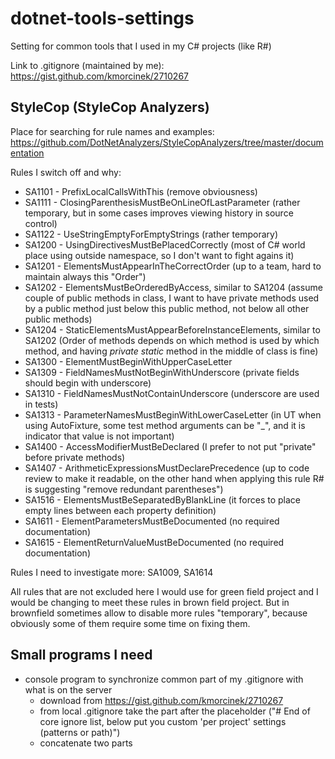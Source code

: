 # dotnet-tools-settings
Setting for common tools that I used in my C# projects (like R#)


Link to .gitignore (maintained by me): https://gist.github.com/kmorcinek/2710267



## StyleCop (StyleCop Analyzers)

Place for searching for rule names and examples:
https://github.com/DotNetAnalyzers/StyleCopAnalyzers/tree/master/documentation

Rules I switch off and why:
* SA1101 - PrefixLocalCallsWithThis (remove obviousness)
* SA1111 - ClosingParenthesisMustBeOnLineOfLastParameter (rather temporary, but in some cases improves viewing history in source control)
* SA1122 - UseStringEmptyForEmptyStrings (rather temporary)
* SA1200 - UsingDirectivesMustBePlacedCorrectly (most of C# world place using outside namespace, so I don't want to fight agains it)
* SA1201 - ElementsMustAppearInTheCorrectOrder (up to a team, hard to maintain always this "Order")
* SA1202 - ElementsMustBeOrderedByAccess, similar to SA1204 (assume couple of public methods in class, I want to have private methods used by a public method just below this public method, not below all other public methods)
* SA1204 - StaticElementsMustAppearBeforeInstanceElements, similar to SA1202 (Order of methods depends on which method is used by which method, and having _private static_ method in the middle of class is fine)
* SA1300 - ElementMustBeginWithUpperCaseLetter
* SA1309 - FieldNamesMustNotBeginWithUnderscore (private fields should begin with underscore)
* SA1310 - FieldNamesMustNotContainUnderscore (underscore are used in tests)
* SA1313 - ParameterNamesMustBeginWithLowerCaseLetter (in UT when using AutoFixture, some test method arguments can be "_", and it is indicator that value is not important)
* SA1400 - AccessModifierMustBeDeclared (I prefer to not put "private" before private methods)
* SA1407 - ArithmeticExpressionsMustDeclarePrecedence (up to code review to make it readable, on the other hand when applying this rule R# is suggesting "remove redundant parentheses")
* SA1516 - ElementsMustBeSeparatedByBlankLine (it forces to place empty lines between each property definition) 
* SA1611 - ElementParametersMustBeDocumented (no required documentation)
* SA1615 - ElementReturnValueMustBeDocumented (no required documentation)


Rules I need to investigate more: SA1009, SA1614


All rules that are not excluded here I would use for green field project and I would be changing to meet these rules in brown field project. But in brownfield sometimes allow to disable more rules "temporary", because obviously some of them require some time on fixing them.

## Small programs I need

* console program to synchronize common part of my .gitignore with what is on the server
  * download from https://gist.github.com/kmorcinek/2710267
  * from local .gitignore take the part after the placeholder ("# End of core ignore list, below put you custom 'per project' settings (patterns or path)")
  * concatenate two parts
